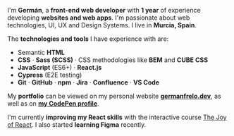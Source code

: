 I'm **Germán**, a **front-end web developer** with **1 year** of experience developing **websites and web apps**. I'm passionate about web technologies, UI, UX and Design Systems. I live in **Murcia, Spain**.

The **technologies and tools** I have experience with are:

- Semantic **HTML**
- **CSS** · **Sass (SCSS)** · CSS methodologies like **BEM** and **CUBE CSS**
- **JavaScript** (ES6+) · **React.js**
- **Cypress** (E2E testing)
- **Git** · **GitHub** · **npm** · **Jira** · **Confluence** · **VS Code**

My **portfolio** can be viewed on my personal website [**germanfrelo.dev**](https://germanfrelo.dev), as well as on [**my CodePen profile**](https://codepen.io/germanfrelo).

I'm currently **improving my React skills** with the interactive course [The Joy of React](https://www.joyofreact.com). I also started **learning Figma** recently.
